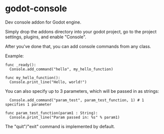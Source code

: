 # godot-console
Dev console addon for Godot engine.

Simply drop the addons directory into your godot project, go to the project settings, plugins, and enable "Console".

After you've done that, you can add console commands from any class.

Example:

```gdscript
func _ready():
  Console.add_command("hello", my_hello_function)

func my_hello_function():
  Console.print_line("Hello, world!")
```

You can also specify up to 3 parameters, which will be passed in as strings:

```gdscript
  Console.add_command("param_test", param_test_function, 1) # 1 specifies 1 parameter

func param_test_function(param1 : String):
  Console.print_line("Param passed in: %s" % param1)
```

The "quit"/"exit" command is implemented by default.
